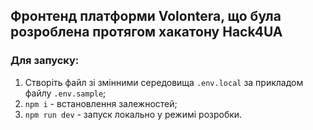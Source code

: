 ## Фронтенд платформи Volontera, що була розроблена протягом хакатону Hack4UA
### Для запуску:

1. Створіть файл зі змінними середовища `.env.local` за прикладом файлу `.env.sample`;
2. `npm i` - встановлення залежностей;
3. `npm run dev` - запуск локально у режимі розробки.
